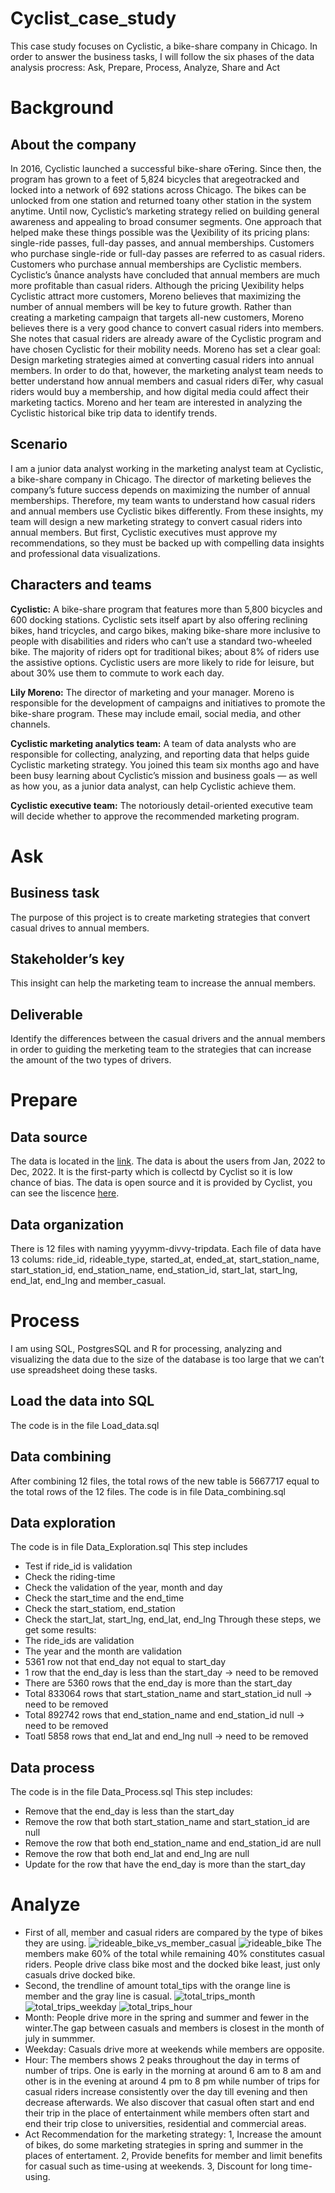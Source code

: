# Cyclist_case_study
This case study focuses on Cyclistic, a bike-share company in Chicago. In order to answer the business tasks, I will follow the six phases of the data analysis procress: Ask, Prepare, Process, Analyze, Share and Act
# Background
## About the company
In 2016, Cyclistic launched a successful bike-share oŦering. Since then, the program has grown to a feet of 5,824 bicycles that aregeotracked and locked into a network of 692 stations across Chicago. The bikes can be unlocked from one station and returned toany other station in the system anytime. Until now, Cyclistic’s marketing strategy relied on building general awareness and appealing to broad consumer segments. One approach that helped make these things possible was the Ųexibility of its pricing plans: single-ride passes, full-day passes, and annual memberships. Customers who purchase single-ride or full-day passes are referred to as casual riders. Customers who purchase annual memberships are Cyclistic members. Cyclistic’s ůnance analysts have concluded that annual members are much more profitable than casual riders. Although the pricing Ųexibility helps Cyclistic attract more customers, Moreno believes that maximizing the number of annual members will be key to future growth. Rather than creating a marketing campaign that targets all-new customers, Moreno believes there is a very good chance to convert casual riders into members. She notes that casual riders are already aware of the Cyclistic program and have chosen Cyclistic for their mobility needs. Moreno has set a clear goal: Design marketing strategies aimed at converting casual riders into annual members. In order to do that, however, the marketing analyst team needs to better understand how annual members and casual riders diŦer, why casual
riders would buy a membership, and how digital media could affect their marketing tactics. Moreno and her team are interested in analyzing the Cyclistic historical bike trip data to identify trends.
## Scenario
I am a junior data analyst working in the marketing analyst team at Cyclistic, a bike-share company in Chicago. The director of marketing believes the company’s future success depends on maximizing the number of annual memberships. Therefore, my team wants to understand how casual riders and annual members use Cyclistic bikes differently. From these insights, my team will
design a new marketing strategy to convert casual riders into annual members. But first, Cyclistic executives must approve my recommendations, so they must be backed up with compelling data insights and professional data visualizations.
## Characters and teams
**Cyclistic:** A bike-share program that features more than 5,800 bicycles and 600 docking stations. Cyclistic sets itself apart by also offering reclining bikes, hand tricycles, and cargo bikes, making bike-share more inclusive to people with disabilities and riders who can’t use a standard two-wheeled bike. The majority of riders opt for traditional bikes; about 8% of riders use the assistive options. Cyclistic users are more likely to ride for leisure, but about 30% use them to commute to work each day.

**Lily Moreno:** The director of marketing and your manager. Moreno is responsible for the development of campaigns and initiatives to promote the bike-share program. These may include email, social media, and other channels.

**Cyclistic marketing analytics team:** A team of data analysts who are responsible for collecting, analyzing, and reporting data that helps guide Cyclistic marketing strategy. You joined this team six months ago and have been busy learning about Cyclistic’s mission and business goals — as well as how you, as a junior data analyst, can help Cyclistic achieve them.

**Cyclistic executive team:** The notoriously detail-oriented executive team will decide whether to approve the recommended marketing program.
# Ask
## Business task
The purpose of this project is to create marketing strategies that convert casual drives to annual members.
## Stakeholder’s key
This insight can help the marketing team to increase the annual members.
## Deliverable
Identify the differences between the casual drivers and the annual members in order to guiding the merketing team to the strategies that can increase the amount of the two types of drivers.
# Prepare
## Data source
The data is located in the [link](https://divvy-tripdata.s3.amazonaws.com/index.html). The data is about the users from Jan, 2022 to Dec, 2022. It is the first-party which is collectd by Cyclist so it is low chance of bias. The data is open source and it is provided by Cyclist, you can see the liscence [here](https://divvybikes.com/data-license-agreement).
## Data organization
There is 12 files with naming yyyymm-divvy-tripdata. Each file of data have 13 colums: ride_id, rideable_type, started_at, ended_at, start_station_name, start_station_id, end_station_name, end_station_id, start_lat, start_lng, end_lat, end_lng and member_casual.
# Process
I am using SQL, PostgresSQL and R for processing, analyzing and visualizing the data due to the size of the database is too large that we can’t use spreadsheet doing these tasks.
## Load the data into SQL
The code is in the file Load_data.sql
## Data combining
After combining 12 files, the total rows of the new table is 5667717 equal to the total rows of the 12 files.
The code is in file Data_combining.sql
## Data exploration
The code is in file Data_Exploration.sql
This step includes 
* Test if ride_id is validation
* Check the riding-time
* Check the validation of the year, month and day
* Check the start_time and the end_time
* Check the start_statiom, end_station
* Check the start_lat, start_lng, end_lat, end_lng
Through these steps, we get some results:
* The ride_ids are validation
* The year and the month are validation
* 5361 row not that end_day not equal to start_day
* 1 row that the end_day is less than the start_day -> need to be removed
* There are 5360 rows that the end_day is more than the start_day
* Total 833064 rows that start_station_name and start_station_id null -> need to be removed
* Total 892742 rows that end_station_name and end_station_id null -> need to be removed
* Toatl 5858 rows that end_lat and end_lng null -> need to be removed
## Data process
The code is in the file Data_Process.sql
This step includes:
* Remove that the end_day is less than the start_day
* Remove the row that both start_station_name and start_station_id are null
* Remove the row that both end_station_name and end_station_id are null
* Remove the row that both end_lat and end_lng are null
* Update for the row that have the end_day is more than the start_day
# Analyze
* First of all, member and casual riders are compared by the type of bikes they are using.
![rideable_bike_vs_member_casual](https://scontent.fhan5-10.fna.fbcdn.net/v/t1.15752-9/381518819_329035286283733_4057453054936913240_n.png?_nc_cat=101&ccb=1-7&_nc_sid=ae9488&_nc_ohc=ssi0lOn_-zEAX87RqRe&_nc_ht=scontent.fhan5-10.fna&_nc_e2o=s&oh=03_AdRzTHfq9EqL7EEqW6cyfQN9DL6DBpDPp5Lkra_cwamRxg&oe=6537E08C)
![rideable_bike](https://scontent.fhan15-1.fna.fbcdn.net/v/t1.15752-9/383354557_839292230989406_6680279656416424035_n.png?_nc_cat=101&ccb=1-7&_nc_sid=ae9488&_nc_ohc=M6chIrsSYvcAX9gKy-3&_nc_ht=scontent.fhan15-1.fna&_nc_e2o=s&oh=03_AdSm3hhzoNiH6B2fEK9zhQ1Q_BL6N1pCUGl2NnlfF_MSUg&oe=6537D87E)
The members make 60% of the total while remaining 40% constitutes casual riders. People drive class bike most and the docked bike least, just only casuals drive docked bike.
* Second, the trendline of amount total_tips with the orange line is member and the gray line is casual.
![total_trips_month](https://scontent.fhan15-2.fna.fbcdn.net/v/t1.15752-9/383294195_1977506955957993_5125029611504631027_n.png?_nc_cat=100&ccb=1-7&_nc_sid=ae9488&_nc_ohc=7J1Lqt0uac8AX-tGAQV&_nc_ht=scontent.fhan15-2.fna&_nc_e2o=s&oh=03_AdSeZzn7GbQDlWLMOGfzr6JFyLTbVYFnVC05TuiIMVMZRw&oe=6537DB84)
![total_trips_weekday](https://scontent.fhan15-1.fna.fbcdn.net/v/t1.15752-9/383700819_1116208819342155_6743714241626409680_n.png?_nc_cat=101&ccb=1-7&_nc_sid=ae9488&_nc_ohc=PKPrk0lEwoIAX-EJ_6-&_nc_ht=scontent.fhan15-1.fna&_nc_e2o=s&oh=03_AdS3l7WoxUeQ-mYYIhcwoF3fwViti6jCeFzPdsb0-AYIVA&oe=6537EE29)
![total_trips_hour](https://scontent.fhan15-1.fna.fbcdn.net/v/t1.15752-9/383549906_1046412943454489_6696580142538637853_n.png?_nc_cat=108&ccb=1-7&_nc_sid=ae9488&_nc_ohc=8kM8xSuWslYAX9mTIsx&_nc_ht=scontent.fhan15-1.fna&_nc_e2o=s&oh=03_AdR7OS79hj3SqZVfennBUUuFHorM8lzEGo6J0oBRaKYtNQ&oe=6537E55B)
* Month: People drive more in the spring and summer and fewer in the winter.The gap between casuals and members is closest in the month of july in summmer.
* Weekday: Casuals drive more at weekends while members are opposite.
* Hour: The members shows 2 peaks throughout the day in terms of number of trips. One is early in the morning at around 6 am to 8 am and other is in the evening at around 4 pm to 8 pm while number of trips for casual riders increase consistently over the day till evening and then decrease afterwards.
We also discover that casual often start and end their trip in the place of entertainment while members often start and end their trip close to universities, residential and commercial areas.
* Act
Recommendation for the marketing strategy:
1, Increase the amount of bikes, do some marketing strategies in spring and summer in the places of entertament.
2, Provide benefits for member and limit benefits for casual such as time-using at weekends.
3, Discount for long time-using.


